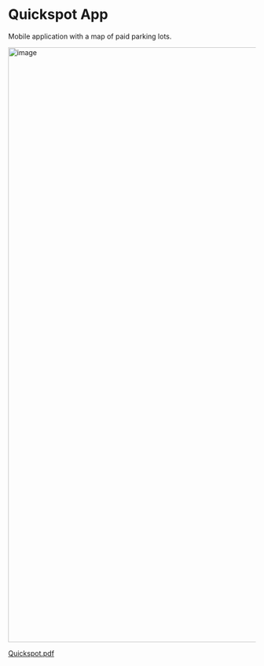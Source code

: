 # Quickspot App
Mobile application with a map of paid parking lots.

<img width="1209" alt="image" src="https://github.com/mateuszpazdziernik/quickspot-IOS/assets/149197500/5accb852-530f-4912-895d-1a4b326bcd4e">


[Quickspot.pdf](https://github.com/mateuszpazdziernik/quickspot-IOS/files/13256837/Quickspot.pdf)
